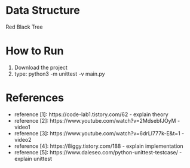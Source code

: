 <h1>Data Structure</h1>
    <p>Red Black Tree</p>
<h1>How to Run</h1>
    <ol>
        <li>Download the project</li>
        <li>type: python3 -m unittest -v main.py</li>
    </ol>
<h1>References</h1>
    <ul>
        <li>reference [1]: https://code-lab1.tistory.com/62 - explain theory</li>
        <li>reference [2]: https://www.youtube.com/watch?v=2MdsebfJOyM - video1</li>
        <li>reference [3]: https://www.youtube.com/watch?v=6drLl777k-E&t=1 - video2</li>
        <li>reference [4]: https://8iggy.tistory.com/188 - explain implementation</li>
    <li>reference [5]: https://www.daleseo.com/python-unittest-testcase/ - explain unittest</li>
    </ul>
